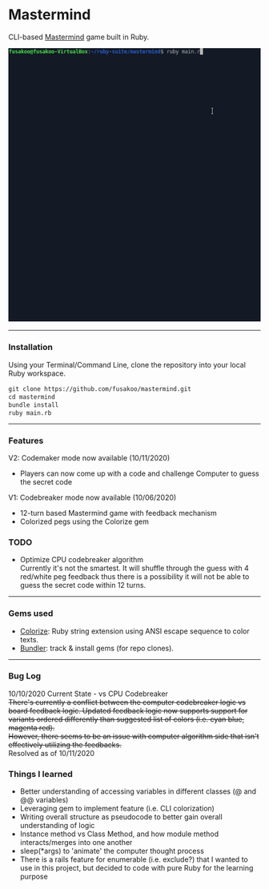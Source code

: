 # Mastermind
CLI-based [Mastermind](https://en.wikipedia.org/wiki/Mastermind_(board_game)) game built in Ruby.

![preview](/preview.gif)

---

### Installation
Using your Terminal/Command Line, clone the repository into your local Ruby workspace.
```
git clone https://github.com/fusakoo/mastermind.git
cd mastermind
bundle install
ruby main.rb
```
---

### Features
V2: Codemaker mode now available (10/11/2020)
- Players can now come up with a code and challenge Computer to guess the secret code

V1: Codebreaker mode now available (10/06/2020)
- 12-turn based Mastermind game with feedback mechanism
- Colorized pegs using the Colorize gem

### TODO
- Optimize CPU codebreaker algorithm  
Currently it's not the smartest. It will shuffle through the guess with 4 red/white peg feedback thus there is a possibility it will not be able to guess the secret code within 12 turns.

---

### Gems used
- [Colorize](https://github.com/fazibear/colorize): Ruby string extension using ANSI escape sequence to color texts.
- [Bundler](https://bundler.io/): track & install gems (for repo clones).

---

### Bug Log
10/10/2020 Current State - vs CPU Codebreaker  
<s>There's currently a conflict between the computer codebreaker logic vs board feedback logic.
Updated feedback logic now supports support for variants ordered differently than suggested list of colors (i.e. cyan blue, magenta red).  
However, there seems to be an issue with computer algorithm side that isn't effectively utilizing the feedbacks.</s>  
Resolved as of 10/11/2020

### Things I learned
- Better understanding of accessing variables in different classes (@ and @@ variables)
- Leveraging gem to implement feature (i.e. CLI colorization)
- Writing overall structure as pseudocode to better gain overall understanding of logic
- Instance method vs Class Method, and how module method interacts/merges into one another
- sleep(*args) to 'animate' the computer thought process
- There is a rails feature for enumerable (i.e. exclude?) that I wanted to use in this project, but decided to code with pure Ruby for the learning purpose
